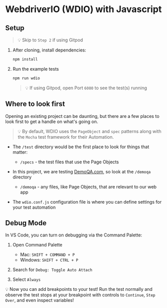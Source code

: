 # WebdriverIO (WDIO) with Javascript

## Setup

> 💡 Skip to `Step 2` if using Gitpod

1. After cloning, install dependencies:

    ```bash
    npm install
    ```

2. Run the example tests

    ```bash
    npm run wdio
    ```

    > 💡 If using Gitpod, open Port `6080` to see the test(s) running

## Where to look first

Opening an existing project can be daunting, but there are a few places to look first to get a handle on what's going on.

> 💡 By default, WDIO uses the `PageObject` and `spec` patterns along with the `Mocha` test framework for their Automation.

- The `/test` directory would be the first place to look for things that matter:
  - `/specs` - the test files that use the Page Objects

- In this project, we are testing [DemoQA.com](https://demoqa.com/books), so look at the `/demoqa` directory
  - `/demoqa` - any files, like Page Objects, that are relevant to our web app

- The `wdio.conf.js` configuration file is where you can define settings for your test automation

## Debug Mode

In VS Code, you can turn on debugging via the Command Palette:

1. Open Command Palette
    - Mac: `SHIFT + COMMAND + P`
    - Windows: `SHIFT + CTRL + P`

2. Search for `Debug: Toggle Auto Attach`
3. Select `Always`

💡 Now you can add breakpoints to your test! Run the test normally and observe the test stops at your breakpoint with controls to `Continue`, `Step Over`, and even inspect variables!
